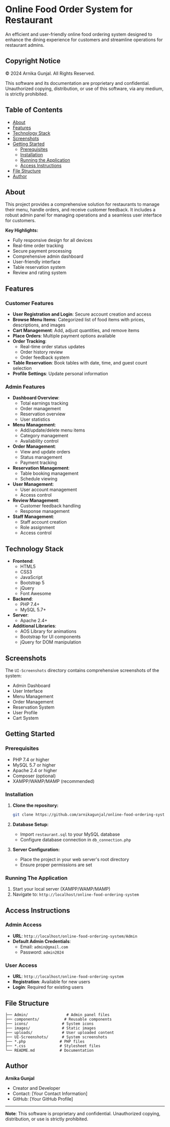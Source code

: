 # Online Food Order System for Restaurant

An efficient and user-friendly online food ordering system designed to enhance the dining experience for customers and streamline operations for restaurant admins.

## Copyright Notice

© 2024 Arnika Gunjal. All Rights Reserved.

This software and its documentation are proprietary and confidential. Unauthorized copying, distribution, or use of this software, via any medium, is strictly prohibited.

## Table of Contents

- [About](#about)
- [Features](#features)
- [Technology Stack](#technology-stack)
- [Screenshots](#screenshots)
- [Getting Started](#getting-started)
  - [Prerequisites](#prerequisites)
  - [Installation](#installation)
  - [Running the Application](#running-the-application)
  - [Access Instructions](#access-instructions)
- [File Structure](#file-structure)
- [Author](#author)

## About

This project provides a comprehensive solution for restaurants to manage their menu, handle orders, and receive customer feedback. It includes a robust admin panel for managing operations and a seamless user interface for customers.

**Key Highlights:**
- Fully responsive design for all devices
- Real-time order tracking
- Secure payment processing
- Comprehensive admin dashboard
- User-friendly interface
- Table reservation system
- Review and rating system

## Features

### Customer Features

- **User Registration and Login**: Secure account creation and access
- **Browse Menu Items**: Categorized list of food items with prices, descriptions, and images
- **Cart Management**: Add, adjust quantities, and remove items
- **Place Orders**: Multiple payment options available
- **Order Tracking**:
  - Real-time order status updates
  - Order history review
  - Order feedback system
- **Table Reservation**: Book tables with date, time, and guest count selection
- **Profile Settings**: Update personal information

### Admin Features

- **Dashboard Overview**: 
  - Total earnings tracking
  - Order management
  - Reservation overview
  - User statistics
- **Menu Management**: 
  - Add/update/delete menu items
  - Category management
  - Availability control
- **Order Management**: 
  - View and update orders
  - Status management
  - Payment tracking
- **Reservation Management**: 
  - Table booking management
  - Schedule viewing
- **User Management**: 
  - User account management
  - Access control
- **Review Management**: 
  - Customer feedback handling
  - Response management
- **Staff Management**: 
  - Staff account creation
  - Role assignment
  - Access control

## Technology Stack

- **Frontend**: 
  - HTML5
  - CSS3
  - JavaScript
  - Bootstrap 5
  - jQuery
  - Font Awesome
- **Backend**: 
  - PHP 7.4+
  - MySQL 5.7+
- **Server**: 
  - Apache 2.4+
- **Additional Libraries**:
  - AOS Library for animations
  - Bootstrap for UI components
  - jQuery for DOM manipulation

## Screenshots

The `UI-Screenshots` directory contains comprehensive screenshots of the system:

- Admin Dashboard
- User Interface
- Menu Management
- Order Management
- Reservation System
- User Profile
- Cart System

## Getting Started

### Prerequisites

- PHP 7.4 or higher
- MySQL 5.7 or higher
- Apache 2.4 or higher
- Composer (optional)
- XAMPP/WAMP/MAMP (recommended)

### Installation

1. **Clone the repository:**
   ```bash
   git clone https://github.com/arnikagunjal/online-food-ordering-system.git
   ```

2. **Database Setup:**
   - Import `restaurant.sql` to your MySQL database
   - Configure database connection in `db_connection.php`

3. **Server Configuration:**
   - Place the project in your web server's root directory
   - Ensure proper permissions are set

### Running The Application

1. Start your local server (XAMPP/WAMP/MAMP)
2. Navigate to: `http://localhost/online-food-ordering-system`

## Access Instructions

### Admin Access
- **URL**: `http://localhost/online-food-ordering-system/Admin`
- **Default Admin Credentials**:
  - Email: `admin@gmail.com`
  - Password: `admin2024`

### User Access
- **URL**: `http://localhost/online-food-ordering-system`
- **Registration**: Available for new users
- **Login**: Required for existing users

## File Structure

```
├── Admin/                 # Admin panel files
├── components/           # Reusable components
├── icons/               # System icons
├── images/              # Static images
├── uploads/             # User uploaded content
├── UI-Screenshots/      # System screenshots
├── *.php               # PHP files
├── *.css               # Stylesheet files
└── README.md           # Documentation
```

## Author

**Arnika Gunjal**
- Creator and Developer
- Contact: [Your Contact Information]
- GitHub: [Your GitHub Profile]

---

**Note**: This software is proprietary and confidential. Unauthorized copying, distribution, or use is strictly prohibited.
 


